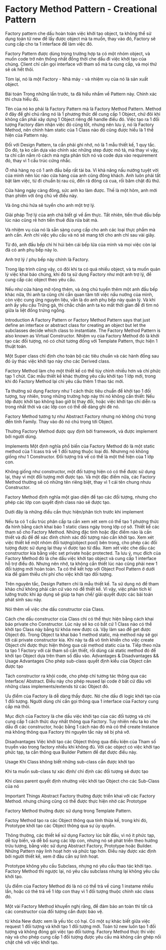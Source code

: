 # Factory Method Pattern - Creational Pattern
Factory pattern che dấu hoàn toàn việc khởi tạo object, ta không thể sử dụng toán tử new để lấy được object mà ta muốn, thay vào đó, Factory sẽ cung cấp cho ta 1 interface để làm việc đó.

Factory Pattern được dùng trong trường hợp ta có một nhóm object, và muốn code trở nên thống nhất đồng thời che dấu đi việc khởi tạo của chúng. Client chỉ cần gọi interface với tham số mà ta cung cấp, và mọi thứ sẽ ok hết thôi.

Tóm lại, nó là một Factory - Nhà máy - và nhiệm vụ của nó là sản xuất object.

Bài toán
Trong những lần trước, ta đã hiểu nhầm về Pattern này. Chính xác thì chưa hiểu đủ.

Tên của nó ko phải là Factory Pattern mà là Factory Method Pattern. Method ở đây để ghi chú rằng nó là 1 phương thức để cung cấp 1 Object, chứ đôi khi không cần phải xây dựng 1 Object riêng để handle điều đó. Việc tạo ra 1 đối tượng Factory đảm nhận việc đó cũng tốt, nhưng nên lưu ý, nó là Factory Method, nên chính hàm static của 1 Class nào đó cũng được hiểu là 1 thể hiện của Pattern này.

Đối với Design Pattern, ta cần phải ghi nhớ, nó là 1 mẫu thiết kế, 1 quy tắc. Do đó, ta ko cần dựa vào chính xác những step được mô tả, mà thay vì vậy, ta chỉ cần nắm rõ cách mà ngta phân tích nó và code dựa vào requirement đó, thay vì 1 cấu trúc cứng nhắc.

Ở nhà hàng nọ có 1 anh đầu bếp rất tài ba. Vì khả năng nấu nướng tuyệt vời của mình nên lúc nào cửa hàng của anh cũng đông khách. Anh luôn phải tất bật làm việc, từ đi chuẩn bị rau củ, đến rã đông cá cua, rồi băm chặt đủ thứ.

Cửa hàng ngày càng đông, sức anh ko làm được. Thế là một hôm, anh mới than phiền với ông chủ về điều này.

Và ông chủ hứa sẽ tuyển cho anh một trợ lý.

Giải pháp
Trợ lý của anh chả biết gì về ẩm thực. Tất nhiên, tiền thuê đầu bếp lúc nào cũng rẻ hơn tiền thuê đứa rửa bát mà.

Và nhiệm vụ của nó là sẵn sàng cung cấp cho anh các loại thực phẩm mà anh cần. Anh chỉ việc yêu cầu và nó sẽ mang tới cho anh chỉ sau vài giây.

Từ đó, anh đầu bếp chỉ hí húi bên cái bếp lửa của mình và mọi việc còn lại đã có anh phụ bếp này lo.

Anh trợ lý / phụ bếp này chính là Factory.

Trong lập trình cũng vậy, có đôi khi ta có quá nhiều object, và ta muốn quản lý việc khai báo chúng, khi đó ta sử dụng Factory như một anh trợ lý, để cung cấp các object theo yêu cầu.

Nếu như cửa hàng mở rộng thêm, và ông chủ tuyển thêm một anh đầu bếp khác nữa, thì anh ta cũng chỉ cần quan tâm tới việc nấu nướng của mình, còn việc cung ứng nguyên liệu, vẫn là do anh phụ bếp này quản lý. Và khi anh ấy yêu cầu Trứng gà, thì chắc chắn anh ta ko mất thời gian để đi tìm nó giữa la liệt đống trứng ngỗng.

Introduction
A Factory Pattern or Factory Method Pattern says that just define an interface or abstract class for creating an object but let the subclasses decide which class to instantiate.
The Factory Method Pattern is also known as Virtual Constructor.
Nhiệm vụ của Factory Method đó là khởi tạo các đối tượng, nó có chút tương đồng với Template Pattern, thực hiện 1 thuật toán.

Một Super class chỉ định cho toàn bộ các tiêu chuẩn và các hành đồng sau đó ủy thác việc khởi tạo này cho các Derived class.

Factory Method làm cho một thiết kế có thể tùy chỉnh nhiều hơn và chỉ phức tạp 1 chút. Các mẫu thiết kế khác thường yêu cầu khởi tạo 1 lớp mới, trong khi đó Factory Method lại chỉ yêu cầu thêm 1 thao tác mới.

Ta thường sử dụng Factory như 1 cách thức tiêu chuẩn để khởi tạo 1 đối tượng, tuy nhiên, trong những trường hợp này thì nó không cần thiết: Nếu lớp được khởi tạo không bao giờ bị thay đổi, hoặc việc khởi tạo chỉ diễn ra trong nhất thời và các lớp con có thể dễ dàng ghi đè nó.

Factory Method tương tự như Abstract Factory nhưng nó không chú trọng đến tính Family. Thay vào đó nó chú trọng tới Object.

Thường Factory Method được quy định bởi framework, và được implement bởi người dùng.

Implements
Một định nghĩa phổ biến của Factory Method đó là một static method của 1 lcass trả về 1 đối tượng thuộc loại đó. Nhưnmg nó không giống như 1 Constructor. Đối tượng trả về có thể là một thể hiện của 1 lớp con.

Không giống như constructor, một đối tượng hiện có có thể được sử dụng lại, thay vì một đối tượng mới được tạo. Và một đặc điểm nữa, các Factory Method thường sẽ có những tên riêng biệt, thay vì 1 cái tên chung nhưu Constructor.

Factory Method định nghĩa một giao diện để tạo các đối tượng, nhưng cho phép các lớp con quyết định class nào sẽ được tạo.

Dưới đây là những điều cần thực hiện/phân tích trước khi implement

Nếu ta có 1 cấu trúc phân cấp ta cần xem xét xem có thể tạo 1 phương thức đa hình bằng cách khai báo 1 static class ngày trong lớp cơ sở.
Thiết kế các tham số cho Factory Method. Những đặc tính hoặc đặc điểm nào là cần thiết và đủ để để xác đính chính xác đối tượng nào cần khởi tạo.
Xem xét việc thiết kế một nhóm đối tượng(object pool) bên trong, cho phép các đối tượng được sử dụng lại thay vì được tạo từ đầu.
Xem xét việc che dấu các constructor kia bằng việc set private hoặc protected.
Ta lưu ý, mục đích của Factory Method đó là che dấu việc khởi tạo object và cung cấp 1 interface hỗ trợ điều đó. Nhưng nên nhớ, ta không cần thiết lúc nào cũng phải new 1 đối tượng mới hoàn toàn. Ta có thể kết hợp với Object Pool Pattern ở dưới kia để giảm thiểu chi phí cho việc khởi tạo đối tượng.

Trên nguyên tắc, Design Pattern chỉ là mẫu thiết kế. Ta sử dụng nó để tham khảo chứ không phải căn cứ vào nó để thiết kế. Vì vậy, việc phân tích kĩ lưỡng trước khi áp dụng sẽ giúp ta hạn chế/ giải quyết được các bài toán phát sinh sau này.

Nói thêm về việc che dấu constructor của Class.

Cách che dấu constructor của Class chỉ có thể thực hiện bằng cách khai báo private cho Constructor. Lúc này sẽ ko có bất cứ 1 Class nào có thể khởi tạo Class này bằng từ khóa new được cả.
Vậy làm sao để get được Object đó. Trong Object ta khai báo 1 method static, mà method này sẽ gọi tới cái private constructor kia. Khi này ta đã vô tình khiến cho việc create Object chỉ được thực hiện thông qua cái method static của ta.
Tiếp theo nữa ta tạo 1 Factory với cái tham số cần thiết, rồi dùng cái static method đó để khởi tạo Object dựa trên tham số đầu vào.
Advantages & Disadvantages && Usage
Advantages
Cho phép sub-class quyết định kiểu của Object cần được tạo

Tách constructor ra khỏi code, cho phép chỉ tương tác thông qua các Interface/ Abstract. Điều này cho phép reused lại code ở bất cứ đâu với những class implements/extends từ các Object đó.

Ưu điểm của Factory là dễ dàng thấy được. Nó che dấu đi logic khởi tạo của 1 đối tượng. Người dùng chỉ cần gọi thông qua 1 interface của Factory cung cấp mà thôi.

Mục đích của Factory là che dấu việc khởi tạo của các đối tượng và chỉ cung cấp 1 cách thức duy nhất thông qua Factory. Tuy nhiên nếu ta ko che dấu đi các constructor, hoặc bằng 1 cách nào đó mà có thể create Instance mà không thông qua Factory thì nguyên tắc này sẽ bị phá vỡ.

Disadvantages
Việc khởi tạo các Object thông qua điều kiện của Tham số truyền vào trong factory nhiều khi không đủ. Với các object có việc khởi tạo phức tạp, ta cần thông qua Builder Pattern để đạt được điều này.

Usage
Khi Class không biết những sub-class cần được khởi tạo

Khi ta muốn sub-class tự xác định/ chỉ định các đối tượng sẽ được tạo

Khi class parent quyết định nhường việc khởi tạo Object cho các Sub-Class của nó

Important Things
Abstract Factory thường được triển khai với các Factory Method. nhưng chúng cũng có thể được thực hiện nhờ các Prototype

Factory Method thường được sử dụng trong Template Pattern.

Factoy Method tạo ra các Object thông qua tính thừa kế, trong khi đó, Prototype khởi tạo các Object thông qua sự ủy quyền.

Thông thường, các thiết kế sử dụng Factory lúc bắt đầu, vì nó ít phức tạp, dễ tùy biến, và dễ bổ sung các lớp con, nhưng nó sẽ phát triển theo hướng trừu tượng, bằng việc sử dụng Abstract Factory, Prototype hoặc Builder. Những Pattern này linh hoạt hơn và phức tạp hơn. Điều này được xác định bởi người thiết kế, xem ở đâu cần sự linh hoạt.

Prototype không yêu cầu Subclass, nhưng nó yêu cầu thao tác khởi tạo. Factory Method thì ngược lại, nó yêu cầu subclass nhưng lại không yêu cầu khởi tạo.

Ưu điểm của Factory Method đó là nó có thể trả về cùng 1 instame nhiều lần, hoặc có thẻ trả về 1 lớp con thay vì 1 đối tượng thuộc chính xác class đó.

Một vài Factory Method khuyến nghị rằng, để đảm bảo an toàn thì tất cả các constructor của đối tượng cần được bảo vệ.

từ khóa New được xem là yếu tôc có hại. Có một sự khác biết giữa việc request 1 đối tượng và khởi tạo 1 đối tượng mới. Toán tử new luôn tạo 1 đối tượng và không đóng gói việc tạo đối tương. Factory Method thực thi việc này và cho phép cung cấp 1 đối tượng được yêu cầu mà không cần ghép nối chặt chẽ với việc khởi tạo.